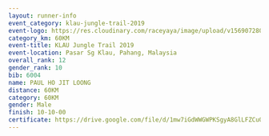 ```yaml
---
layout: runner-info 
event_category: klau-jungle-trail-2019 
event-logo: https://res.cloudinary.com/raceyaya/image/upload/v1569072808/logo/klau-image_qwwxyw.png
category_km: 60KM 
event-title: KLAU Jungle Trail 2019 
event-location: Pasar Sg Klau, Pahang, Malaysia 
overall_rank: 12
gender_rank: 10
bib: 6004
name: PAUL HO JIT LOONG
distance: 60KM
category: 60KM
gender: Male
finish: 10-10-00
certificate: https://drive.google.com/file/d/1mw7iGdWWGWPKSgyA8GlLFZCuOJRHAB7D/view?usp=sharing
---
```

